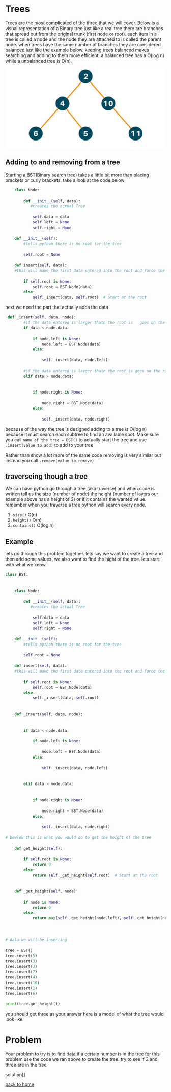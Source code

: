 # Trees
Trees are the most complicated of the three that we will cover. Below is a visual representation of a Binary tree
just like a real tree there are branches that spread out from the original trunk (first node or root). each item in a tree is called a node and the node they are attached to is called the parent node. when trees have the same number of branches they are considered balanced just like the example below. keeping trees balanced makes searching and adding to them more efficient. a balanced tree has a O(log n) while a unbalanced tree is O(n).




![This is an image](https://github.com/Davids55/Data-Structures/blob/main/mceu_944294194111620741077326.jpg)


## Adding to and removing from a tree
Starting a BST(Binary search tree) takes a little bit more than placing brackets or curly brackets. take a look at the code below

```python
    class Node:
        
        def __init__(self, data):
           #creates the actual Tree
       
            self.data = data
            self.left = None
            self.right = None

    def __init__(self):
        #tells python there is no root for the tree  
      
        self.root = None

    def insert(self, data):
    #this will make the first data entered into the root and force the rest to be child/branches
        
        if self.root is None:
            self.root = BST.Node(data)
        else:
            self._insert(data, self.root)  # Start at the root
```

next  we need the part that actually adds the data

```python
 def _insert(self, data, node):
        #if the data entered is larger thatn the root is   goes on the left   
        if data < node.data:
            
            if node.left is None:
                node.left = BST.Node(data)
            else:
               
                self._insert(data, node.left)
        
        #if the data entered is larger thatn the root is goes on the right
        elif data > node.data:
            
            
            if node.right is None:
                
                node.right = BST.Node(data)
            else:
                
                self._insert(data, node.right)
```
because of the way the tree is designed adding to a tree is O(log n) because it must search each subtree to find an available spot. Make sure you call  `name of the tree = BST()` to actually start the tree and use `.insert(value to add)` to add to your tree

Rather than show a lot more of the same code removing is very similar but instead you call `.remove(value to remove)`

## traverseing though a tree
We can have python go through a tree (aka traverse) and when code is written tell us the size (number of node) the height (number of layers our example above has a height of 3) or if it contains the wanted value. remember when you traverse a tree python will search every node.
1. `size()`    O(n)
2. `height()`   O(n)
3. `contains()`  O(log n)

## Example

lets go through this problem together.
lets say we want to create a tree and then add some values. we also want to find the hight of the tree.
lets start with what we know.


```python
class BST:
   

    class Node:
        
        def __init__(self, data):
           #creates the actual Tree
       
            self.data = data
            self.left = None
            self.right = None

    def __init__(self):
        #tells python there is no root for the tree  
      
        self.root = None

    def insert(self, data):
    #this will make the first data entered into the root and force the rest to be child/branchs
        
        if self.root is None:
            self.root = BST.Node(data)
        else:
            self._insert(data, self.root)  

 
    def _insert(self, data, node):
  
        
        if data < node.data:
            
            if node.left is None:
               
                node.left = BST.Node(data)
            else:
                
                self._insert(data, node.left)
        
        
        elif data > node.data:
            
            
            if node.right is None:
               
                node.right = BST.Node(data)
            else:
                
                self._insert(data, node.right)
                
# bewlow this is what you would do to get the height of the tree
    
    def get_height(self):
        
        if self.root is None:
            return 0
        else:
            return self._get_height(self.root)  # Start at the root
    
    
    def _get_height(self, node):

        if node is None:
            return 0
        else:
            return max(self._get_height(node.left), self._get_height(node.right)) + 1

    

# data we will be inserting

tree = BST()
tree.insert(5)
tree.insert(3)
tree.insert(3)
tree.insert(7)  
tree.insert(4)
tree.insert(10)
tree.insert(1)
tree.insert(6)

print(tree.get_height())
```
you should get three as your answer here is a model of what the tree would look like. 


# Problem
Your problem to try is to find data if a certain number is in the tree for this problem use the code we ran above to create the tree.
try to see if 2 and three are in the tree

solution[]




[back to home](https://github.com/Davids55/Data-Structures)
